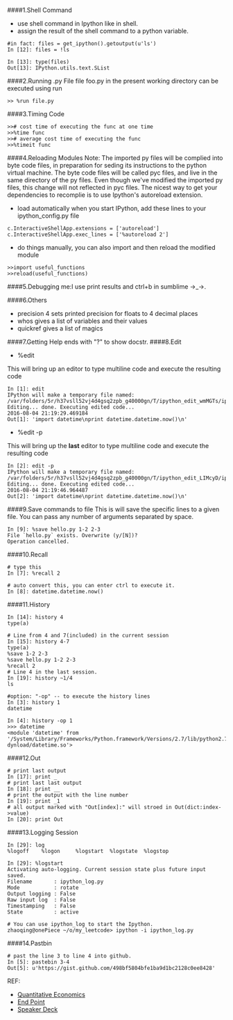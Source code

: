 ####1.Shell Command
* use shell command in Ipython like in shell.
* assign the result of the shell command to a python variable.

~~~
#in fact: files = get_ipython().getoutput(u'ls')
In [12]: files = !ls

In [13]: type(files)
Out[13]: IPython.utils.text.SList
~~~
####2.Running .py File
file foo.py in the present working directory can be executed using run

~~~shell
>> %run file.py
~~~
####3.Timing Code
~~~shell
>># cost time of executing the func at one time
>>%time func
>># average cost time of executing the func
>>%timeit func
~~~

####4.Reloading Modules
Note: The imported py files will be complied into byte code files, in preparation for seding its instructions to the python virtual machine. The byte code files will be called pyc files, and live in the same directory of the py files.
Even though we've modified the imported py files, this change will not reflected in pyc files.
The nicest way to get your dependencies to recomplie is to use Ipython's autoreload extension.

* load automatically when you start IPython, add these lines to your ipython_config.py file

~~~
c.InteractiveShellApp.extensions = ['autoreload']
c.InteractiveShellApp.exec_lines = ['%autoreload 2']
~~~

* do things manually, you can also import and then reload the modified module

~~~shell
>>import useful_functions
>>reload(useful_functions)
~~~

####5.Debugging
me:I use print results and ctrl+b in sumblime ->_->.

####6.Others
* precision 4 sets printed precision for floats to 4 decimal places
* whos gives a list of variables and their values
* quickref gives a list of magics

####7.Getting Help
ends with "?" to show docstr.
####8.Edit

* %edit

This will bring up an editor to type multiline code and execute the resulting code

~~~
In [1]: edit
IPython will make a temporary file named: /var/folders/5r/h37vsll52vj4d4gsq2zpb_g40000gn/T/ipython_edit_wmMGTs/ipython_edit_Y5TE4y.py
Editing... done. Executing edited code...
2016-08-04 21:19:29.469184
Out[1]: 'import datetime\nprint datetime.datetime.now()\n'
~~~

* %edit -p

This will bring up the **last** editor to type multiline code and execute the resulting code

~~~
In [2]: edit -p
IPython will make a temporary file named: /var/folders/5r/h37vsll52vj4d4gsq2zpb_g40000gn/T/ipython_edit_LIMcyD/ipython_edit_wMFV2K.py
Editing... done. Executing edited code...
2016-08-04 21:19:46.964487
Out[2]: 'import datetime\nprint datetime.datetime.now()\n'
~~~

####9.Save commands to file
This is will save the specific lines to a given file. You can pass any number of arguments separated by space.

~~~
In [9]: %save hello.py 1-2 2-3
File `hello.py` exists. Overwrite (y/[N])?
Operation cancelled.
~~~
####10.Recall
~~~
# type this
In [7]: %recall 2

# auto convert this, you can enter ctrl to execute it.
In [8]: datetime.datetime.now()
~~~
####11.History
~~~
In [14]: history 4
type(a)

# Line from 4 and 7(included) in the current session
In [15]: history 4-7
type(a)
%save 1-2 2-3
%save hello.py 1-2 2-3
%recall 2
# Line 4 in the last session.
In [19]: history ~1/4
ls

#option: "-op" -- to execute the history lines
In [3]: history 1
datetime

In [4]: history -op 1
>>> datetime
<module 'datetime' from '/System/Library/Frameworks/Python.framework/Versions/2.7/lib/python2.7/lib-dynload/datetime.so'>
~~~
####12.Out
~~~ipython
# print last output
In [17]: print _
# print last last output
In [18]: print __
# print the output with the line number
In [19]: print _1
# all output marked with "Out[index]:" will stroed in Out(dict:index->value)
In [20]: print Out
~~~
####13.Logging Session
~~~
In [29]: log
%logoff    %logon     %logstart  %logstate  %logstop

In [29]: %logstart
Activating auto-logging. Current session state plus future input saved.
Filename       : ipython_log.py
Mode           : rotate
Output logging : False
Raw input log  : False
Timestamping   : False
State          : active

# You can use ipython_log to start the Ipython.
zhaoqing@onePiece ~/o/my_leetcode> ipython -i ipython_log.py
~~~
####14.Pastbin
~~~
# past the line 3 to line 4 into github.
In [5]: pastebin 3-4
Out[5]: u'https://gist.github.com/498bf5804bfe1ba9d1bc2128c0ee8428'
~~~
REF:

* [Quantitative Economics](http://quant-econ.net/py/ipython.html)
* [End Point](http://blog.endpoint.com/2015/06/ipython-tips-and-tricks.html)
* [Speaker Deck](https://speakerdeck.com/zsiciarz/ipython-tips-tricks-magic)